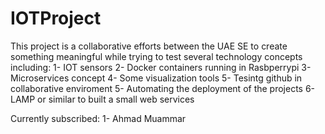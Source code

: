 # IOTProject
This project is a collaborative efforts between the UAE SE to create something meaningful while trying to test several technology concepts including:
1- IOT sensors
2- Docker containers running in Rasbperrypi
3- Microservices concept
4- Some visualization tools
5- Tesintg github in collaborative enviroment
5- Automating the deployment of the projects
6- LAMP or similar to built a small web services

Currently subscribed:
1- Ahmad Muammar

